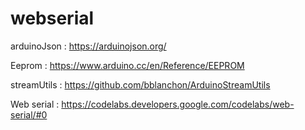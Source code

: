 # webserial

arduinoJson : https://arduinojson.org/

Eeprom : https://www.arduino.cc/en/Reference/EEPROM

streamUtils : https://github.com/bblanchon/ArduinoStreamUtils

Web serial : https://codelabs.developers.google.com/codelabs/web-serial/#0
